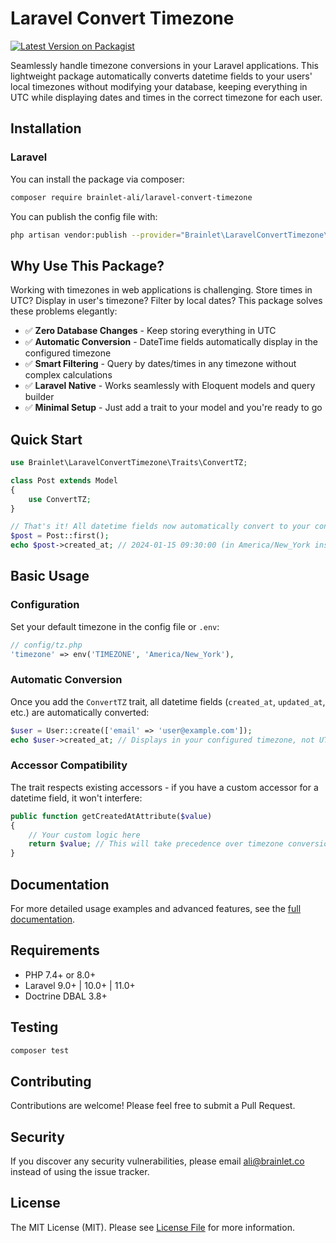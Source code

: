 # Laravel Convert Timezone

[![Latest Version on Packagist](https://img.shields.io/packagist/v/brainlet-ali/laravel-convert-timezone.svg?style=flat-square)](https://packagist.org/packages/brainlet-ali/laravel-convert-timezone)

Seamlessly handle timezone conversions in your Laravel applications. This lightweight package automatically converts datetime fields to your users' local timezones without modifying your database, keeping everything in UTC while displaying dates and times in the correct timezone for each user.

## Installation

### Laravel
You can install the package via composer:
```bash
composer require brainlet-ali/laravel-convert-timezone
```
You can publish the config file with:
```bash
php artisan vendor:publish --provider="Brainlet\LaravelConvertTimezone\LaravelConvertTimezoneServiceProvider" --tag="tz-config"
```

## Why Use This Package?

Working with timezones in web applications is challenging. Store times in UTC? Display in user's timezone? Filter by local dates? This package solves these problems elegantly:

- ✅ **Zero Database Changes** - Keep storing everything in UTC
- ✅ **Automatic Conversion** - DateTime fields automatically display in the configured timezone
- ✅ **Smart Filtering** - Query by dates/times in any timezone without complex calculations
- ✅ **Laravel Native** - Works seamlessly with Eloquent models and query builder
- ✅ **Minimal Setup** - Just add a trait to your model and you're ready to go

## Quick Start

```php
use Brainlet\LaravelConvertTimezone\Traits\ConvertTZ;

class Post extends Model
{
    use ConvertTZ;
}

// That's it! All datetime fields now automatically convert to your configured timezone
$post = Post::first();
echo $post->created_at; // 2024-01-15 09:30:00 (in America/New_York instead of UTC)
```

## Basic Usage

### Configuration

Set your default timezone in the config file or `.env`:

```php
// config/tz.php
'timezone' => env('TIMEZONE', 'America/New_York'),
```

### Automatic Conversion

Once you add the `ConvertTZ` trait, all datetime fields (`created_at`, `updated_at`, etc.) are automatically converted:

```php
$user = User::create(['email' => 'user@example.com']);
echo $user->created_at; // Displays in your configured timezone, not UTC
```

### Accessor Compatibility

The trait respects existing accessors - if you have a custom accessor for a datetime field, it won't interfere:

```php
public function getCreatedAtAttribute($value)
{
    // Your custom logic here
    return $value; // This will take precedence over timezone conversion
}
```

## Documentation

For more detailed usage examples and advanced features, see the [full documentation](DOC.md).

## Requirements

- PHP 7.4+ or 8.0+
- Laravel 9.0+ | 10.0+ | 11.0+
- Doctrine DBAL 3.8+

## Testing

```bash
composer test
```

## Contributing

Contributions are welcome! Please feel free to submit a Pull Request.

## Security

If you discover any security vulnerabilities, please email ali@brainlet.co instead of using the issue tracker.

## License

The MIT License (MIT). Please see [License File](LICENSE.md) for more information.
